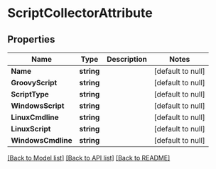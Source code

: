 # ScriptCollectorAttribute

## Properties
Name | Type | Description | Notes
------------ | ------------- | ------------- | -------------
**Name** | **string** |  | [default to null]
**GroovyScript** | **string** |  | [default to null]
**ScriptType** | **string** |  | [default to null]
**WindowsScript** | **string** |  | [default to null]
**LinuxCmdline** | **string** |  | [default to null]
**LinuxScript** | **string** |  | [default to null]
**WindowsCmdline** | **string** |  | [default to null]

[[Back to Model list]](../README.md#documentation-for-models) [[Back to API list]](../README.md#documentation-for-api-endpoints) [[Back to README]](../README.md)



